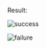Result:

![success](https://user-images.githubusercontent.com/38757664/197035977-5c395e29-0d88-47e0-82ed-f6a25ce26555.png)

![failure](https://user-images.githubusercontent.com/38757664/197036043-967d3e35-5bfe-4eba-b5f6-0a07d10dd47f.png)
